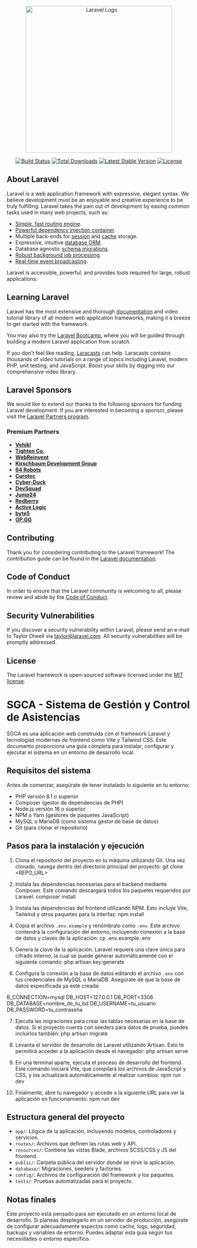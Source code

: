 <p align="center"><a href="https://laravel.com" target="_blank"><img src="https://raw.githubusercontent.com/laravel/art/master/logo-lockup/5%20SVG/2%20CMYK/1%20Full%20Color/laravel-logolockup-cmyk-red.svg" width="400" alt="Laravel Logo"></a></p>

<p align="center">
<a href="https://github.com/laravel/framework/actions"><img src="https://github.com/laravel/framework/workflows/tests/badge.svg" alt="Build Status"></a>
<a href="https://packagist.org/packages/laravel/framework"><img src="https://img.shields.io/packagist/dt/laravel/framework" alt="Total Downloads"></a>
<a href="https://packagist.org/packages/laravel/framework"><img src="https://img.shields.io/packagist/v/laravel/framework" alt="Latest Stable Version"></a>
<a href="https://packagist.org/packages/laravel/framework"><img src="https://img.shields.io/packagist/l/laravel/framework" alt="License"></a>
</p>

## About Laravel

Laravel is a web application framework with expressive, elegant syntax. We believe development must be an enjoyable and creative experience to be truly fulfilling. Laravel takes the pain out of development by easing common tasks used in many web projects, such as:

- [Simple, fast routing engine](https://laravel.com/docs/routing).
- [Powerful dependency injection container](https://laravel.com/docs/container).
- Multiple back-ends for [session](https://laravel.com/docs/session) and [cache](https://laravel.com/docs/cache) storage.
- Expressive, intuitive [database ORM](https://laravel.com/docs/eloquent).
- Database agnostic [schema migrations](https://laravel.com/docs/migrations).
- [Robust background job processing](https://laravel.com/docs/queues).
- [Real-time event broadcasting](https://laravel.com/docs/broadcasting).

Laravel is accessible, powerful, and provides tools required for large, robust applications.

## Learning Laravel

Laravel has the most extensive and thorough [documentation](https://laravel.com/docs) and video tutorial library of all modern web application frameworks, making it a breeze to get started with the framework.

You may also try the [Laravel Bootcamp](https://bootcamp.laravel.com), where you will be guided through building a modern Laravel application from scratch.

If you don't feel like reading, [Laracasts](https://laracasts.com) can help. Laracasts contains thousands of video tutorials on a range of topics including Laravel, modern PHP, unit testing, and JavaScript. Boost your skills by digging into our comprehensive video library.

## Laravel Sponsors

We would like to extend our thanks to the following sponsors for funding Laravel development. If you are interested in becoming a sponsor, please visit the [Laravel Partners program](https://partners.laravel.com).

### Premium Partners

- **[Vehikl](https://vehikl.com/)**
- **[Tighten Co.](https://tighten.co)**
- **[WebReinvent](https://webreinvent.com/)**
- **[Kirschbaum Development Group](https://kirschbaumdevelopment.com)**
- **[64 Robots](https://64robots.com)**
- **[Curotec](https://www.curotec.com/services/technologies/laravel/)**
- **[Cyber-Duck](https://cyber-duck.co.uk)**
- **[DevSquad](https://devsquad.com/hire-laravel-developers)**
- **[Jump24](https://jump24.co.uk)**
- **[Redberry](https://redberry.international/laravel/)**
- **[Active Logic](https://activelogic.com)**
- **[byte5](https://byte5.de)**
- **[OP.GG](https://op.gg)**

## Contributing

Thank you for considering contributing to the Laravel framework! The contribution guide can be found in the [Laravel documentation](https://laravel.com/docs/contributions).

## Code of Conduct

In order to ensure that the Laravel community is welcoming to all, please review and abide by the [Code of Conduct](https://laravel.com/docs/contributions#code-of-conduct).

## Security Vulnerabilities

If you discover a security vulnerability within Laravel, please send an e-mail to Taylor Otwell via [taylor@laravel.com](mailto:taylor@laravel.com). All security vulnerabilities will be promptly addressed.

## License

The Laravel framework is open-sourced software licensed under the [MIT license](https://opensource.org/licenses/MIT).


# SGCA - Sistema de Gestión y Control de Asistencias

SGCA es una aplicación web construida con el framework Laravel y tecnologías modernas de frontend como Vite y Tailwind CSS. Este documento proporciona una guía completa para instalar, configurar y ejecutar el sistema en un entorno de desarrollo local.

## Requisitos del sistema

Antes de comenzar, asegúrate de tener instalado lo siguiente en tu entorno:

- PHP versión 8.1 o superior
- Composer (gestor de dependencias de PHP)
- Node.js versión 16 o superior
- NPM o Yarn (gestores de paquetes JavaScript)
- MySQL o MariaDB (como sistema gestor de base de datos)
- Git (para clonar el repositorio)

## Pasos para la instalación y ejecución

1. Clona el repositorio del proyecto en tu máquina utilizando Git. Una vez clonado, navega dentro del directorio principal del proyecto: git clone <REPO_URL>


2. Instala las dependencias necesarias para el backend mediante Composer. Este comando descargará todos los paquetes requeridos por Laravel: composer install


3. Instala las dependencias del frontend utilizando NPM. Esto incluye Vite, Tailwind y otros paquetes para la interfaz: npm install


4. Copia el archivo `.env.example` y renómbralo como `.env`. Este archivo contendrá la configuración del entorno, incluyendo conexión a la base de datos y claves de la aplicación: cp .env.example .env


5. Genera la clave de la aplicación. Laravel requiere una clave única para cifrado interno, la cual se puede generar automáticamente con el siguiente comando: php artisan key:generate


6. Configura la conexión a la base de datos editando el archivo `.env` con tus credenciales de MySQL o MariaDB. Asegúrate de que la base de datos especificada ya esté creada:

B_CONNECTION=mysql 
DB_HOST=127.0.0.1 
DB_PORT=3306 
DB_DATABASE=nombre_de_tu_bd 
DB_USERNAME=tu_usuario 
DB_PASSWORD=tu_contraseña

7. Ejecuta las migraciones para crear las tablas necesarias en la base de datos. Si el proyecto cuenta con seeders para datos de prueba, puedes incluirlos también: php artisan migrate


8. Levanta el servidor de desarrollo de Laravel utilizando Artisan. Esto te permitirá acceder a la aplicación desde el navegador: php artisan serve


9. En una terminal aparte, ejecuta el proceso de desarrollo del frontend. Este comando iniciará Vite, que compilará los archivos de JavaScript y CSS, y los actualizará automáticamente al realizar cambios: npm run dev


10. Finalmente, abre tu navegador y accede a la siguiente URL para ver la aplicación en funcionamiento: npm run dev



## Estructura general del proyecto

- `app/`: Lógica de la aplicación, incluyendo modelos, controladores y servicios.
- `routes/`: Archivos que definen las rutas web y API.
- `resources/`: Contiene las vistas Blade, archivos SCSS/CSS y JS del frontend.
- `public/`: Carpeta pública del servidor donde se sirve la aplicación.
- `database/`: Migraciones, seeders y factories.
- `config/`: Archivos de configuración del framework y los paquetes.
- `tests/`: Pruebas automatizadas para el proyecto.

## Notas finales

Este proyecto está pensado para ser ejecutado en un entorno local de desarrollo. Si planeas desplegarlo en un servidor de producción, asegúrate de configurar adecuadamente aspectos como cache, logs, seguridad, backups y variables de entorno. Puedes adaptar esta guía según tus necesidades o entorno específico.


